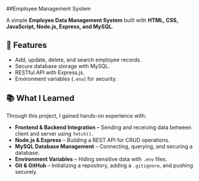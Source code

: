 ##Employee Management System  

A simple **Employee Data Management System** built with **HTML, CSS, JavaScript, Node.js, Express, and MySQL**.  

## 🚀 Features
- Add, update, delete, and search employee records.
- Secure database storage with MySQL.
- RESTful API with Express.js.
- Environment variables (`.env`) for security.

## 📚 What I Learned
Through this project, I gained hands-on experience with:
- **Frontend & Backend Integration** – Sending and receiving data between client and server using `fetch()`.
- **Node.js & Express** – Building a REST API for CRUD operations.
- **MySQL Database Management** – Connecting, querying, and securing a database.
- **Environment Variables** – Hiding sensitive data with `.env` files.
- **Git & GitHub** – Initializing a repository, adding a `.gitignore`, and pushing securely.

